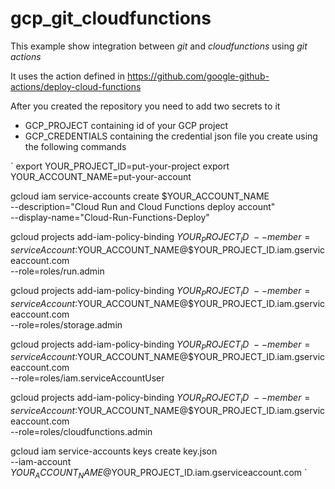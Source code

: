 # gcp_git_cloudfunctions
This example show integration between *git* and *cloudfunctions* using *git actions*

It uses the action defined in https://github.com/google-github-actions/deploy-cloud-functions

After you created the repository you need to add two secrets to it

- GCP_PROJECT containing id of your GCP project
- GCP_CREDENTIALS containing the credential json file you create using the following commands

`
export YOUR_PROJECT_ID=put-your-project
export YOUR_ACCOUNT_NAME=put-your-account


gcloud iam service-accounts create $YOUR_ACCOUNT_NAME \
  --description="Cloud Run and Cloud Functions deploy account" \
  --display-name="Cloud-Run-Functions-Deploy"

gcloud projects add-iam-policy-binding $YOUR_PROJECT_ID \
  --member=serviceAccount:$YOUR_ACCOUNT_NAME@$YOUR_PROJECT_ID.iam.gserviceaccount.com \
  --role=roles/run.admin

gcloud projects add-iam-policy-binding $YOUR_PROJECT_ID \
  --member=serviceAccount:$YOUR_ACCOUNT_NAME@$YOUR_PROJECT_ID.iam.gserviceaccount.com \
  --role=roles/storage.admin

gcloud projects add-iam-policy-binding $YOUR_PROJECT_ID \
  --member=serviceAccount:$YOUR_ACCOUNT_NAME@$YOUR_PROJECT_ID.iam.gserviceaccount.com \
  --role=roles/iam.serviceAccountUser

gcloud projects add-iam-policy-binding $YOUR_PROJECT_ID \
  --member=serviceAccount:$YOUR_ACCOUNT_NAME@$YOUR_PROJECT_ID.iam.gserviceaccount.com \
  --role=roles/cloudfunctions.admin

gcloud iam service-accounts keys create key.json \
    --iam-account $YOUR_ACCOUNT_NAME@$YOUR_PROJECT_ID.iam.gserviceaccount.com
`